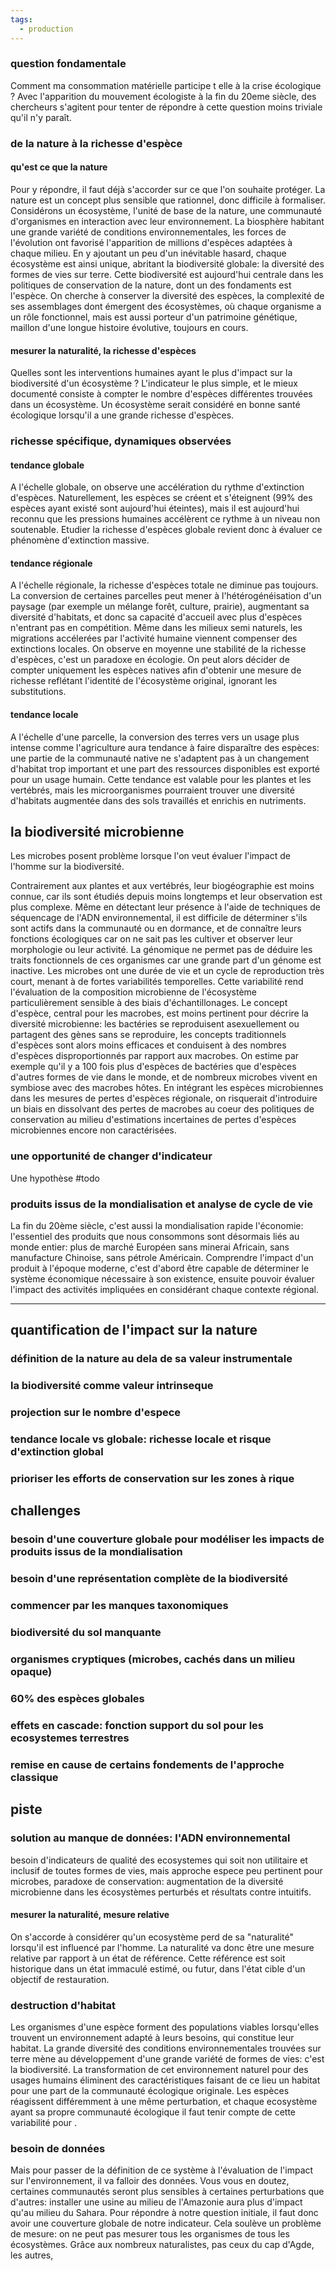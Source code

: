 ```yaml
---
tags:
  - production
---
```

### question fondamentale
Comment ma consommation matérielle participe t elle à la crise écologique ? Avec l'apparition du mouvement écologiste à la fin du 20eme siècle, des chercheurs s'agitent pour tenter de répondre à cette question moins triviale qu'il n'y paraît.
### de la nature à la richesse d'espèce
#### qu'est ce que la nature
Pour y répondre, il faut déjà s'accorder sur ce que l'on souhaite protéger. La nature est un concept plus sensible que rationnel, donc difficile à formaliser. Considérons un écosystème, l'unité de base de la nature, une communauté d'organismes en interaction avec leur environnement. La biosphère habitant une grande variété de conditions environnementales, les forces de l'évolution ont favorisé l'apparition de millions d'espèces adaptées à chaque milieu. En y ajoutant un peu d'un inévitable hasard, chaque écosystème est ainsi unique, abritant la biodiversité globale: la diversité des formes de vies sur terre. Cette biodiversité est aujourd'hui centrale dans les politiques de conservation de la nature, dont un des fondaments est l'espèce. On cherche à conserver la diversité des espèces, la complexité de ses assemblages dont émergent des écosystèmes, où chaque organisme a un rôle fonctionnel, mais est aussi porteur d'un patrimoine génétique, maillon d'une longue histoire évolutive, toujours en cours.
#### mesurer la naturalité, la richesse d'espèces
Quelles sont les interventions humaines ayant le plus d'impact sur la biodiversité d'un écosystème ? L'indicateur le plus simple, et le mieux documenté consiste à compter le nombre d'espèces différentes trouvées dans un écosystème. Un écosystème serait considéré en bonne santé écologique lorsqu'il a une grande richesse d'espèces.
### richesse spécifique, dynamiques observées
#### tendance globale
A l'échelle globale, on observe une accélération du rythme d'extinction d'espèces. Naturellement, les espèces se créent et s'éteignent (99% des espèces ayant existé sont aujourd'hui éteintes), mais il est aujourd'hui reconnu que les pressions humaines accélèrent ce rythme à un niveau non soutenable. Etudier la richesse d'espèces globale revient donc à évaluer ce phénomène d'extinction massive.
#### tendance régionale
A l'échelle régionale, la richesse d'espèces totale ne diminue pas toujours. La conversion de certaines parcelles peut mener à l'hétérogénéisation d'un paysage (par exemple un mélange forêt, culture, prairie), augmentant sa diversité d'habitats, et donc sa capacité d'accueil avec plus d'espèces n'entrant pas en compétition. Même dans les milieux semi naturels, les migrations accélerées par l'activité humaine viennent compenser des extinctions locales. On observe en moyenne une stabilité de la richesse d'espèces, c'est un paradoxe en écologie. On peut alors décider de compter uniquement les espèces natives afin d'obtenir une mesure de richesse reflétant l'identité de l'écosystème original, ignorant les substitutions.
#### tendance locale
A l'échelle d'une parcelle, la conversion des terres vers un usage plus intense comme l'agriculture aura tendance à faire disparaître des espèces: une partie de la communauté native ne s'adaptent pas à un changement d'habitat trop important et une part des ressources disponibles est exporté pour un usage humain. Cette tendance est valable pour les plantes et les vertébrés, mais les microorganismes pourraient trouver une diversité d'habitats augmentée dans des sols travaillés et enrichis en nutriments.
## la biodiversité microbienne
Les microbes posent problème lorsque l'on veut évaluer l'impact de l'homme sur la biodiversité. 

Contrairement aux plantes et aux vertébrés, leur biogéographie est moins connue, car ils sont étudiés depuis moins longtemps et leur observation est plus complexe. Même en détectant leur présence à l'aide de techniques de séquencage de l'ADN environnemental, il est difficile de déterminer s'ils sont actifs dans la communauté ou en dormance, et de connaître leurs fonctions écologiques car on ne sait pas les cultiver et observer leur morphologie ou leur activité. La génomique ne permet pas de déduire les traits fonctionnels de ces organismes car une grande part d'un génome est inactive. 
Les microbes ont une durée de vie et un cycle de reproduction très court, menant à de fortes variabilités temporelles. Cette variabilité rend l'évaluation de la composition microbienne de l'écosystème particulièrement sensible à des biais d'échantillonages.
Le concept d'espèce, central pour les macrobes, est moins pertinent pour décrire la diversité microbienne: les bactéries se reproduisent asexuellement ou partagent des gènes sans se reproduire, les concepts traditionnels d'espèces sont alors moins efficaces et conduisent à des nombres d'espèces disproportionnés par rapport aux macrobes. On estime par exemple qu'il y a 100 fois plus d'espèces de bactéries que d'espèces d'autres formes de vie dans le monde, et de nombreux microbes vivent en symbiose avec des macrobes hôtes.
En intégrant les espèces microbiennes dans les mesures de pertes d'espèces régionale, on risquerait d'introduire un biais en dissolvant des pertes de macrobes au coeur des politiques de conservation au milieu d'estimations incertaines de pertes d'espèces microbiennes encore non caractérisées.
### une opportunité de changer d'indicateur
Une hypothèse #todo 

### produits issus de la mondialisation et analyse de cycle de vie
La fin du 20ème siècle, c'est aussi la mondialisation rapide l'économie: l'essentiel des produits que nous consommons sont désormais liés au monde entier: plus de marché Européen sans minerai Africain, sans manufacture Chinoise, sans pétrole Américain. Comprendre l'impact d'un produit à l'époque moderne, c'est d'abord être capable de déterminer le système économique nécessaire à son existence, ensuite pouvoir évaluer l'impact des activités impliquées en considérant chaque contexte régional.

---
## quantification de l'impact sur la nature
### définition de la nature au dela de sa valeur instrumentale
### la biodiversité comme valeur intrinseque
### projection sur le nombre d'espece
### tendance locale vs globale: richesse locale et risque d'extinction global
### prioriser les efforts de conservation sur les zones à rique
## challenges
### besoin d'une couverture globale pour modéliser les impacts de produits issus de la mondialisation
### besoin d'une représentation complète de la biodiversité
### commencer par les manques taxonomiques
### biodiversité du sol manquante
### organismes cryptiques (microbes, cachés dans un milieu opaque)
### 60% des espèces globales
### effets en cascade: fonction support du sol pour les ecosystemes terrestres
### remise en cause de certains fondements de l'approche classique
## piste
### solution au manque de données: l'ADN environnemental
besoin d'indicateurs de qualité des ecosystemes qui soit non utilitaire et inclusif de toutes formes de vies, mais approche espece peu pertinent pour microbes, paradoxe de conservation: augmentation de la diversité microbienne dans les écosystèmes perturbés et résultats contre intuitifs.
#### mesurer la naturalité, mesure relative
On s'accorde à considérer qu'un ecosystème perd de sa "naturalité" lorsqu'il est influencé par l'homme. La naturalité va donc être une mesure relative par rapport à un état de référence. Cette référence est soit historique dans un état immaculé estimé, ou futur, dans l'état cible d'un objectif de restauration.
### destruction d'habitat
Les organismes d'une espèce forment des populations viables lorsqu'elles trouvent un environnement adapté à leurs besoins, qui constitue leur habitat. La grande diversité des conditions environnementales trouvées sur terre mène au développement d'une grande variété de formes de vies: c'est la biodiversité. La transformation de cet environnement naturel pour des usages humains éliminent des caractéristiques faisant de ce lieu un habitat pour une part de la communauté écologique originale. Les espèces réagissent différemment à une même perturbation, et chaque ecosystème ayant sa propre communauté écologique il faut tenir compte de cette variabilité pour .
### besoin de données
Mais pour passer de la définition de ce système à l'évaluation de l'impact sur l'environnement, il va falloir des données. Vous vous en doutez, certaines communautés seront plus sensibles à certaines perturbations que d'autres: installer une usine au milieu de l'Amazonie aura plus d'impact qu'au milieu du Sahara. Pour répondre à notre question initiale, il faut donc avoir une couverture globale de notre indicateur.
Cela soulève un problème de mesure: on ne peut pas mesurer tous les organismes de tous les écosystèmes. Grâce aux nombreux naturalistes, pas ceux du cap d'Agde, les autres, 